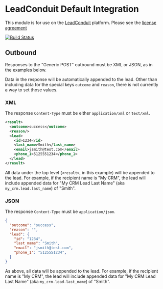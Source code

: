 # LeadConduit Default Integration

This module is for use on the [LeadConduit](http://activeprospect.com/products/leadconduit/) platform. Please see the [license agreement](http://creativecommons.org/licenses/by-nc-nd/4.0/)


[![Build Status](https://github.com/activeprospect/leadconduit-integration-default/workflows/Node.js%20CI/badge.svg)](https://github.com/activepropsect/leadconduit-integration-default/actions)

## Outbound 

Responses to the "Generic POST" outbound must be XML or JSON, as in the examples below. 

Data in the response will be automatically appended to the lead. Other than including data for the special keys `outcome` and `reason`, there is not currently a way to set those values.

### XML

The response `Content-Type` must be either `application/xml` or `text/xml`.

```xml
<result>
  <outcome>success</outcome>
  <reason/>
  <lead>
    <id>1234</id>
    <last_name>Smith</last_name>
    <email>jsmith@test.com</email>
    <phone_1>5125551234</phone_1>
  </lead>
</result>
```

All data under the top level (`<result>`, in this example) will be appended to the lead. For example, if the recipient name is "My CRM", the lead will include appended data for "My CRM Lead Last Name" (aka `my_crm.lead.last_name`) of "Smith".

### JSON

The response `Content-Type` must be `application/json`.

```json
{
  "outcome": "success",
  "reason": "",
  "lead": {
    "id": "1234",
    "last_name": "Smith",
    "email": "jsmith@test.com",
    "phone_1": "5125551234",
  }
}
```

As above, all data will be appended to the lead. For example, if the recipient name is "My CRM", the lead will include appended data for "My CRM Lead Last Name" (aka `my_crm.lead.last_name`) of "Smith".
